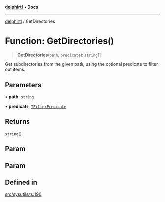 [**delphirtl**](../README.md) • **Docs**

***

[delphirtl](../globals.md) / GetDirectories

# Function: GetDirectories()

> **GetDirectories**(`path`, `predicate`): `string`[]

Get subdirectories from the given path, using the optional predicate to filter out items.

## Parameters

• **path**: `string`

• **predicate**: [`TFilterPredicate`](../type-aliases/TFilterPredicate.md)

## Returns

`string`[]

## Param

## Param

## Defined in

[src/sysutils.ts:190](https://github.com/chuacw/delphirtl/blob/d71b924f22790501bc0f05faa45f3a3158bae305/src/sysutils.ts#L190)
